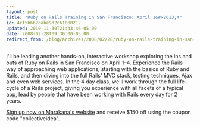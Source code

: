 ```yaml
---
layout: post
title: "Ruby on Rails Training in San Francisco: April 1&#x2013;4"
id: 4cf5b662dabe9d2c61000212
updated: 2010-11-30T21:43:46-05:00
date: 2008-02-28T09:30:00-05:00
redirect_from: /blog/archives/2008/02/28/ruby-on-rails-training-in-san-francisco-april-1-4/
---
```


I'll be leading another hands-on, interactive workshop exploring the ins and outs of Ruby on Rails in San Francisco on April 1–4. Experience the Rails way of approaching web applications, starting with the basics of Ruby and Rails, and then diving into the full Rails' MVC stack, testing techniques, Ajax and even web services. In the 4 day class, we'll work through the full life-cycle of a Rails project, giving you experience with all facets of a typical app, lead by people that have been working with Rails every day for 2 years.

[Sign up now on Marakana's website](http://marakana.com/training/ruby/ruby_on_rails.html?a=collectiveidea) and receive $150 off using the coupon code "</em>collectiveidea</em>".
